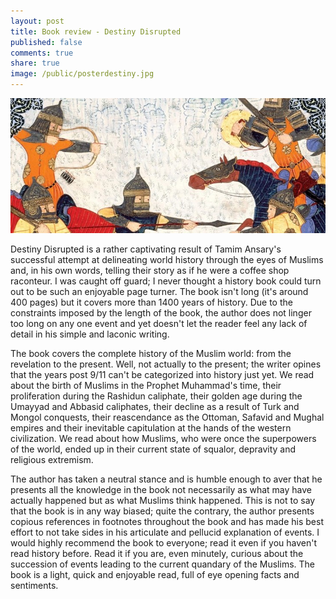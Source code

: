 ```yaml
---
layout: post
title: Book review - Destiny Disrupted
published: false
comments: true
share: true
image: /public/posterdestiny.jpg
---
```



![](/public/posterdestiny.jpg "Destiny Disrupted cover.")

Destiny Disrupted is a rather captivating result of Tamim Ansary's successful attempt at delineating world history through the eyes of Muslims and, in his own words, telling their story as if he were a coffee shop raconteur. I was caught off guard; I never thought a history book could turn out to be such an enjoyable page turner. The book isn't long (it's around 400 pages) but it covers more than 1400 years of history. Due to the constraints imposed by the length of the book, the author does not linger too long on any one event and yet doesn't let the reader feel any lack of detail in his simple and laconic writing.

The book covers the complete history of the Muslim world: from the revelation to the present. Well, not actually to the present; the writer opines that the years post 9/11 can't be categorized into history just yet. We read about the birth of Muslims in the Prophet Muhammad's time, their proliferation during the Rashidun caliphate, their golden age during the Umayyad and Abbasid caliphates, their decline as a result of Turk and Mongol conquests, their reascendance as the Ottoman, Safavid and Mughal empires and their inevitable capitulation at the hands of the western civilization. We read about how Muslims, who were once the superpowers of the world, ended up in their current state of squalor, depravity and religious extremism.

The author has taken a neutral stance and is humble enough to aver that he presents all the knowledge in the book not necessarily as what may have actually happened but as what Muslims think happened. This is not to say that the book is in any way biased; quite the contrary, the author presents copious references in footnotes throughout the book and has made his best effort to not take sides in his articulate and pellucid explanation of events. I would highly recommend the book to everyone; read it even if you haven't read history before. Read it if you are, even minutely, curious about the succession of events leading to the current quandary of the Muslims. The book is a light, quick and enjoyable read, full of eye opening facts and sentiments.
